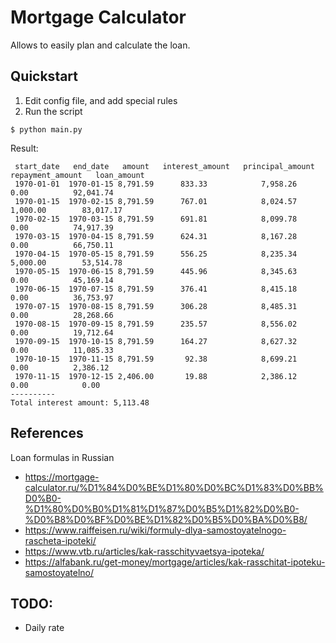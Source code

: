 # Mortgage Calculator

Allows to easily plan and calculate the loan.

## Quickstart

1. Edit config file, and add special rules
2. Run the script
```
$ python main.py
```

Result:
```
 start_date   end_date   amount   interest_amount   principal_amount   repayment_amount   loan_amount
 1970-01-01  1970-01-15 8,791.59      833.33            7,958.26             0.00          92,041.74
 1970-01-15  1970-02-15 8,791.59      767.01            8,024.57           1,000.00        83,017.17
 1970-02-15  1970-03-15 8,791.59      691.81            8,099.78             0.00          74,917.39
 1970-03-15  1970-04-15 8,791.59      624.31            8,167.28             0.00          66,750.11
 1970-04-15  1970-05-15 8,791.59      556.25            8,235.34           5,000.00        53,514.78
 1970-05-15  1970-06-15 8,791.59      445.96            8,345.63             0.00          45,169.14
 1970-06-15  1970-07-15 8,791.59      376.41            8,415.18             0.00          36,753.97
 1970-07-15  1970-08-15 8,791.59      306.28            8,485.31             0.00          28,268.66
 1970-08-15  1970-09-15 8,791.59      235.57            8,556.02             0.00          19,712.64
 1970-09-15  1970-10-15 8,791.59      164.27            8,627.32             0.00          11,085.33
 1970-10-15  1970-11-15 8,791.59       92.38            8,699.21             0.00          2,386.12
 1970-11-15  1970-12-15 2,406.00       19.88            2,386.12             0.00            0.00
----------
Total interest amount: 5,113.48
```

## References
Loan formulas in Russian
- https://mortgage-calculator.ru/%D1%84%D0%BE%D1%80%D0%BC%D1%83%D0%BB%D0%B0-%D1%80%D0%B0%D1%81%D1%87%D0%B5%D1%82%D0%B0-%D0%B8%D0%BF%D0%BE%D1%82%D0%B5%D0%BA%D0%B8/
- https://www.raiffeisen.ru/wiki/formuly-dlya-samostoyatelnogo-rascheta-ipoteki/
- https://www.vtb.ru/articles/kak-rasschityvaetsya-ipoteka/
- https://alfabank.ru/get-money/mortgage/articles/kak-rasschitat-ipoteku-samostoyatelno/

## TODO:
- Daily rate
